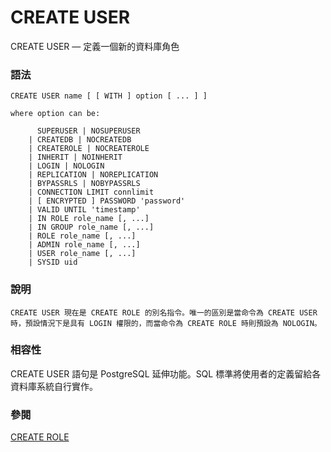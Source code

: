 # CREATE USER

CREATE USER — 定義一個新的資料庫角色

### 語法

```
CREATE USER name [ [ WITH ] option [ ... ] ]

where option can be:

      SUPERUSER | NOSUPERUSER
    | CREATEDB | NOCREATEDB
    | CREATEROLE | NOCREATEROLE
    | INHERIT | NOINHERIT
    | LOGIN | NOLOGIN
    | REPLICATION | NOREPLICATION
    | BYPASSRLS | NOBYPASSRLS
    | CONNECTION LIMIT connlimit
    | [ ENCRYPTED ] PASSWORD 'password'
    | VALID UNTIL 'timestamp'
    | IN ROLE role_name [, ...]
    | IN GROUP role_name [, ...]
    | ROLE role_name [, ...]
    | ADMIN role_name [, ...]
    | USER role_name [, ...]
    | SYSID uid
```

### 說明

`CREATE USER 現在是 CREATE ROLE 的別名指令。唯一的區別是當命令為 CREATE USER 時，預設情況下是具有 LOGIN 權限的，而當命令為 CREATE ROLE 時則預設為 NOLOGIN。`

### 相容性

CREATE USER 語句是 PostgreSQL 延伸功能。SQL 標準將使用者的定義留給各資料庫系統自行實作。

### 參閱

[CREATE ROLE](create-role.md)
